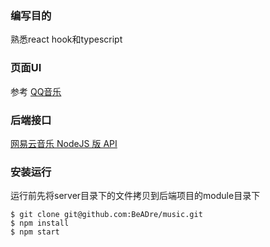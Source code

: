 ### 编写目的

熟悉react hook和typescript

### 页面UI

参考 [QQ音乐](https://y.qq.com/)

### 后端接口

[网易云音乐 NodeJS 版 API](https://github.com/Binaryify/NeteaseCloudMusicApi)

### 安装运行
运行前先将server目录下的文件拷贝到后端项目的module目录下
```shell
$ git clone git@github.com:BeADre/music.git
$ npm install
$ npm start
```
